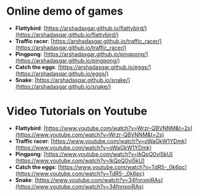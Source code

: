 # Online demo of games

* **Flattybird**: [https://arshadasgar.github.io/flattybird/](https://arshadasgar.github.io/flattybird/)  
* **Traffic racer**: [https://arshadasgar.github.io/traffic_racer/](https://arshadasgar.github.io/traffic_racer/)  
* **Pingpong**: [https://arshadasgar.github.io/pingpong/](https://arshadasgar.github.io/pingpong/)  
* **Catch the eggs**: [https://arshadasgar.github.io/eggs/](https://arshadasgar.github.io/eggs/)  
* **Snake**: [https://arshadasgar.github.io/snake/](https://arshadasgar.github.io/snake/)  

# Video Tutorials on Youtube

* **Flattybird**: [https://www.youtube.com/watch?v=Wrzr-QBVNNM&t=2s](https://www.youtube.com/watch?v=Wrzr-QBVNNM&t=2s)  
* **Traffic racer**: [https://www.youtube.com/watch?v=oWaGkW1YDmk](https://www.youtube.com/watch?v=oWaGkW1YDmk)  
* **Pingpong**: [https://www.youtube.com/watch?v=lkQpQ0vi5kU](https://www.youtube.com/watch?v=lkQpQ0vi5kU)  
* **Catch the eggs**: [https://www.youtube.com/watch?v=TdR5-_0k6pc](https://www.youtube.com/watch?v=TdR5-_0k6pc)  
* **Snake**: [https://www.youtube.com/watch?v=34fnnxpjRAs](https://www.youtube.com/watch?v=34fnnxpjRAs)  


